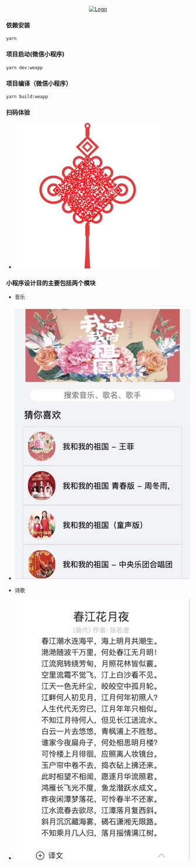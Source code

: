 <p align="center">
  <a href="https://github.com/NervJS/taro">
    <img alt="Logo" src="https://raw.githubusercontent.com/NervJS/taro/2.x/website/static/img/taro-logo-colorful.png" width="160" />
  </a>
</p>

### 依赖安装
```
yarn
```

### 项目启动(微信小程序)
```
yarn dev:weapp
```

### 项目编译（微信小程序）
```
yarn build:weapp
```
### 扫码体验
- ![二维码](src/assets/images/qrcode.png)
  
### 小程序设计目的主要包括两个模块
- 音乐 
- ![首页](src/assets/images/home.jpg)
  
- 诗歌 
- ![诗歌](src/assets/images/poetry.jpg)



